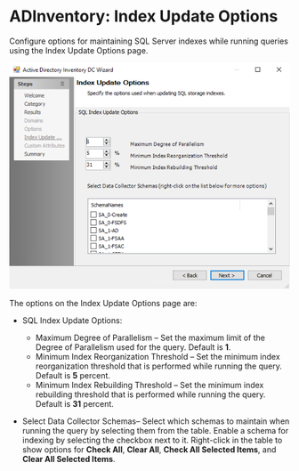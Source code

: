 # ADInventory: Index Update Options

Configure options for maintaining SQL Server indexes while running queries using the Index Update Options page.

![Active Directory Inventory DC Wizard Index Update Options page](/static/img/product_docs/accessanalyzer/accessanalyzer/enterpriseauditor/admin/datacollector/adinventory/indexupdateoptions.png)

The options on the Index Update Options page are:

- SQL Index Update Options:

  - Maximum Degree of Parallelism – Set the maximum limit of the Degree of Parallelism used for the query. Default is __1__.
  - Minimum Index Reorganization Threshold – Set the minimum index reorganization threshold that is performed while running the query. Default is __5__ percent.
  - Minimum Index Rebuilding Threshold – Set the minimum index rebuilding threshold that is performed while running the query. Default is __31__ percent.
- Select Data Collector Schemas– Select which schemas to maintain when running the query by selecting them from the table. Enable a schema for indexing by selecting the checkbox next to it. Right-click in the table to show options for __Check All__, __Clear All__, __Check All Selected Items__, and __Clear All Selected Items__.

